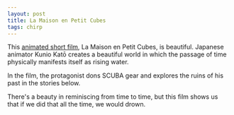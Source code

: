 ```yaml
---
layout: post
title: La Maison en Petit Cubes
tags: chirp
---
```

This [animated short film](https://vimeo.com/14661112), La Maison en Petit Cubes, is beautiful. Japanese animator Kunio Katō creates a beautiful world in which the passage of time physically manifests itself as rising water.

In the film, the protagonist dons SCUBA gear and explores the ruins of his past in the stories below.

There's a beauty in reminiscing from time to time, but this film shows us that if we did that all the time, we would drown. 


